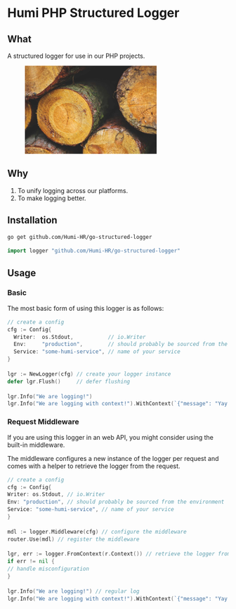 # Humi PHP Structured Logger

## What

A structured logger for use in our PHP projects.

<figure>
    <img width="300" src="logs.jpg"
         alt="logs">
</figure>

## Why

1. To unify logging across our platforms.
1. To make logging better.

## Installation

```sh
go get github.com/Humi-HR/go-structured-logger
```

```go
import logger "github.com/Humi-HR/go-structured-logger"
```

## Usage

### Basic

The most basic form of using this logger is as follows:

```go
// create a config
cfg := Config{
  Writer:  os.Stdout,           // io.Writer
  Env:     "production",        // should probably be sourced from the environment
  Service: "some-humi-service", // name of your service
}

lgr := NewLogger(cfg) // create your logger instance
defer lgr.Flush()     // defer flushing

lgr.Info("We are logging!")                                                // regular log
lgr.Info("We are logging with context!").WithContext(`{"message": "Yay!"`) // log with context
```

### Request Middleware

If you are using this logger in an web API, you might consider using the built-in middleware.

The middleware configures a new instance of the logger per request and comes with a helper to retrieve the logger from the request.

```go
// create a config
cfg := Config{
Writer: os.Stdout, // io.Writer
Env: "production", // should probably be sourced from the environment
Service: "some-humi-service", // name of your service
}

mdl := logger.Middleware(cfg) // configure the middleware
router.Use(mdl) // register the middleware

lgr, err := logger.FromContext(r.Context()) // retrieve the logger from the request context
if err != nil {
// handle misconfiguration
}

lgr.Info("We are logging!") // regular log
lgr.Info("We are logging with context!").WithContext(`{"message": "Yay!"`) // log with context
```
